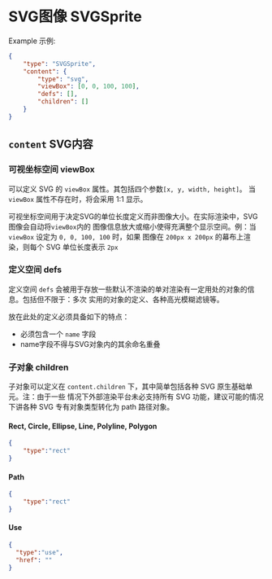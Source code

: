 # SVG图像 SVGSprite
Example 示例:
````JSON
{
    "type": "SVGSprite",
    "content": {
        "type": "svg",
        "viewBox": [0, 0, 100, 100],
        "defs": [],
        "children": []
    }
}
````
## `content` SVG内容
### 可视坐标空间 viewBox
可以定义 SVG 的 `viewBox` 属性。其包括四个参数`[x, y, width, height]`。
当 `viewBox` 属性不存在时，将会采用 1:1 显示。

可视坐标空间用于决定SVG的单位长度定义而非图像大小。在实际渲染中，SVG图像会自动将`viewBox`内的
图像信息放大或缩小使得充满整个显示空间。例：当 `viewBox` 设定为 `0, 0, 100, 100` 时，如果
图像在 `200px x 200px` 的幕布上渲染，则每个 SVG 单位长度表示 `2px`

### 定义空间 defs
定义空间 `defs` 会被用于存放一些默认不渲染的单对渲染有一定用处的对象的信息。包括但不限于：多次
实用的对象的定义、各种高光模糊滤镜等。

放在此处的定义必须具备如下的特点：
- 必须包含一个 `name` 字段
- name字段不得与SVG对象内的其余命名重叠

### 子对象 children
子对象可以定义在 `content.children` 下，其中简单包括各种 SVG 原生基础单元。注：由于一些
情况下外部渲染平台未必支持所有 SVG 功能，建议可能的情况下讲各种 SVG 专有对象类型转化为
path 路径对象。

#### Rect, Circle, Ellipse, Line, Polyline, Polygon
````JSON
{
    "type":"rect"
}
````

#### Path
````JSON
{
    "type":"rect"
}
````

#### Use
````JSON
{
  "type":"use",
  "href": ""
}
````
